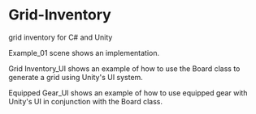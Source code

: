# Grid-Inventory
 grid inventory for C# and Unity
 
 Example_01 scene shows an implementation. 
 
 Grid Inventory_UI shows an example of how to use the Board class to generate a grid using Unity's UI system.
 
 Equipped Gear_UI shows an example of how to use equipped gear with Unity's UI in conjunction with the Board class.
